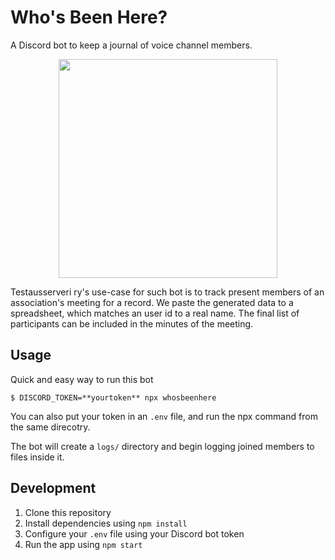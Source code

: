 # Who's Been Here?

A Discord bot to keep a journal of voice channel members. 

<center>
    <img src="https://i.imgur.com/vXP8fmZ.png" width="350">
</center>

Testausserveri ry's use-case for such bot is to track present members of an association's meeting for a record. We paste the generated data to a spreadsheet, which matches an user id to a real name. The final list of participants can be included in the minutes of the meeting.

## Usage

Quick and easy way to run this bot
```
$ DISCORD_TOKEN=**yourtoken** npx whosbeenhere
```

You can also put your token in an `.env` file, and run the npx command from the same direcotry.

The bot will create a `logs/` directory and begin logging joined members to files inside it.

## Development

1. Clone this repository
2. Install dependencies using `npm install`
3. Configure your `.env` file using your Discord bot token
4. Run the app using `npm start`